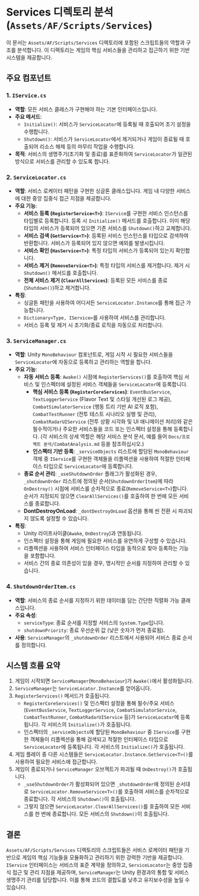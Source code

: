 # Services 디렉토리 분석 (`Assets/AF/Scripts/Services`)

이 문서는 `Assets/AF/Scripts/Services` 디렉토리에 포함된 스크립트들의 역할과 구조를 분석합니다. 이 디렉토리는 게임의 핵심 서비스들을 관리하고 접근하기 위한 기반 시스템을 제공합니다.

## 주요 컴포넌트

### 1. `IService.cs`

-   **역할**: 모든 서비스 클래스가 구현해야 하는 기본 인터페이스입니다.
-   **주요 메서드**:
    -   `Initialize()`: 서비스가 `ServiceLocator`에 등록될 때 호출되어 초기 설정을 수행합니다.
    -   `Shutdown()`: 서비스가 `ServiceLocator`에서 제거되거나 게임이 종료될 때 호출되어 리소스 해제 등의 마무리 작업을 수행합니다.
-   **목적**: 서비스의 생명주기(초기화 및 종료)를 표준화하여 `ServiceLocator`가 일관된 방식으로 서비스를 관리할 수 있도록 합니다.

### 2. `ServiceLocator.cs`

-   **역할**: 서비스 로케이터 패턴을 구현한 싱글톤 클래스입니다. 게임 내 다양한 서비스에 대한 중앙 집중식 접근 지점을 제공합니다.
-   **주요 기능**:
    -   **서비스 등록 (`RegisterService<T>`)**: `IService`를 구현한 서비스 인스턴스를 타입별로 등록합니다. 등록 시 `Initialize()` 메서드를 호출합니다. 이미 해당 타입의 서비스가 등록되어 있으면 기존 서비스를 `Shutdown()`하고 교체합니다.
    -   **서비스 검색 (`GetService<T>`)**: 등록된 서비스 인스턴스를 타입으로 검색하여 반환합니다. 서비스가 등록되어 있지 않으면 예외를 발생시킵니다.
    -   **서비스 확인 (`HasService<T>`)**: 특정 타입의 서비스가 등록되어 있는지 확인합니다.
    -   **서비스 제거 (`RemoveService<T>`)**: 특정 타입의 서비스를 제거합니다. 제거 시 `Shutdown()` 메서드를 호출합니다.
    -   **전체 서비스 제거 (`ClearAllServices`)**: 등록된 모든 서비스를 종료(`Shutdown()`)하고 제거합니다.
-   **특징**:
    -   싱글톤 패턴을 사용하여 어디서든 `ServiceLocator.Instance`를 통해 접근 가능합니다.
    -   `Dictionary<Type, IService>`를 사용하여 서비스를 관리합니다.
    -   서비스 등록 및 제거 시 초기화/종료 로직을 자동으로 처리합니다.

### 3. `ServiceManager.cs`

-   **역할**: Unity `MonoBehaviour` 컴포넌트로, 게임 시작 시 필요한 서비스들을 `ServiceLocator`에 자동으로 등록하고 관리하는 역할을 합니다.
-   **주요 기능**:
    -   **자동 서비스 등록**: `Awake()` 시점에 `RegisterServices()`를 호출하여 핵심 서비스 및 인스펙터에 설정된 서비스 객체들을 `ServiceLocator`에 등록합니다.
        -   **핵심 서비스 등록 (`RegisterCoreServices`)**: `EventBusService`, `TextLoggerService` (Flavor Text 및 스타일 개선된 로그 제공), `CombatSimulatorService` (행동 트리 기반 AI 로직 포함), `CombatTestRunner` (전투 테스트 시나리오 실행 및 관리), `CombatRadarUIService` (전투 상황 시각화 및 UI 애니메이션 처리)와 같은 필수적이거나 주요한 서비스들을 코드 또는 인스펙터 설정을 통해 등록합니다. (각 서비스의 상세 역할은 해당 서비스 분석 문서, 예를 들어 `Docs/프로젝트 분석/CombatAnalysis.md` 등을 참조하십시오.)
        -   **인스펙터 기반 등록**: `_serviceObjects` 리스트에 할당된 `MonoBehaviour` 객체 중 `IService`를 구현한 객체들을 리플렉션을 사용하여 적절한 인터페이스 타입으로 `ServiceLocator`에 등록합니다.
    -   **종료 순서 관리**: `_useShutdownOrder` 플래그가 활성화된 경우, `_shutdownOrder` 리스트에 정의된 순서(`ShutdownOrderItem`)에 따라 `OnDestroy()` 시점에 서비스를 순차적으로 종료(`RemoveService<T>`)합니다. 순서가 지정되지 않으면 `ClearAllServices()`를 호출하여 한 번에 모든 서비스를 종료합니다.
    -   **DontDestroyOnLoad**: `_dontDestroyOnLoad` 옵션을 통해 씬 전환 시 파괴되지 않도록 설정할 수 있습니다.
-   **특징**:
    -   Unity 라이프사이클(`Awake`, `OnDestroy`)과 연동됩니다.
    -   인스펙터 설정을 통해 게임에 필요한 서비스를 유연하게 구성할 수 있습니다.
    -   리플렉션을 사용하여 서비스 인터페이스 타입을 동적으로 찾아 등록하는 기능을 포함합니다.
    -   서비스 간의 종료 의존성이 있을 경우, 명시적인 순서를 지정하여 관리할 수 있습니다.

### 4. `ShutdownOrderItem.cs`

-   **역할**: 서비스의 종료 순서를 지정하기 위한 데이터를 담는 간단한 직렬화 가능 클래스입니다.
-   **주요 속성**:
    -   `serviceType`: 종료 순서를 지정할 서비스의 `System.Type`입니다.
    -   `shutdownPriority`: 종료 우선순위 값 (낮은 숫자가 먼저 종료됨).
-   **사용**: `ServiceManager`의 `_shutdownOrder` 리스트에서 사용되어 서비스 종료 순서를 정의합니다.

## 시스템 흐름 요약

1.  게임이 시작되면 `ServiceManager`(`MonoBehaviour`)가 `Awake()`에서 활성화됩니다.
2.  `ServiceManager`는 `ServiceLocator.Instance`를 얻어옵니다.
3.  `RegisterServices()` 메서드가 호출됩니다.
    -   `RegisterCoreServices()` 및 인스펙터 설정을 통해 필수/주요 서비스(`EventBusService`, `TextLoggerService`, `CombatSimulatorService`, `CombatTestRunner`, `CombatRadarUIService` 등)가 `ServiceLocator`에 등록됩니다. 각 서비스의 `Initialize()`가 호출됩니다.
    -   인스펙터의 `_serviceObjects`에 할당된 `MonoBehaviour` 중 `IService`를 구현한 객체들이 리플렉션을 통해 검색되고 적절한 인터페이스 타입으로 `ServiceLocator`에 등록됩니다. 각 서비스의 `Initialize()`가 호출됩니다.
4.  게임 플레이 중 다른 시스템들은 `ServiceLocator.Instance.GetService<T>()`를 사용하여 필요한 서비스에 접근합니다.
5.  게임이 종료되거나 `ServiceManager` 오브젝트가 파괴될 때 `OnDestroy()`가 호출됩니다.
    -   `_useShutdownOrder`가 활성화되어 있으면 `_shutdownOrder`에 정의된 순서대로 `ServiceLocator.RemoveService<T>()`를 호출하여 서비스를 순차적으로 종료합니다. 각 서비스의 `Shutdown()`이 호출됩니다.
    -   그렇지 않으면 `ServiceLocator.ClearAllServices()`를 호출하여 모든 서비스를 한 번에 종료합니다. 모든 서비스의 `Shutdown()`이 호출됩니다.

## 결론

`Assets/AF/Scripts/Services` 디렉토리의 스크립트들은 서비스 로케이터 패턴을 기반으로 게임의 핵심 기능들을 모듈화하고 관리하기 위한 강력한 기반을 제공합니다. `IService` 인터페이스는 서비스의 표준 계약을 정의하고, `ServiceLocator`는 중앙 집중식 접근 및 관리 지점을 제공하며, `ServiceManager`는 Unity 환경과의 통합 및 서비스 생명주기 관리를 담당합니다. 이를 통해 코드의 결합도를 낮추고 유지보수성을 높일 수 있습니다. 
